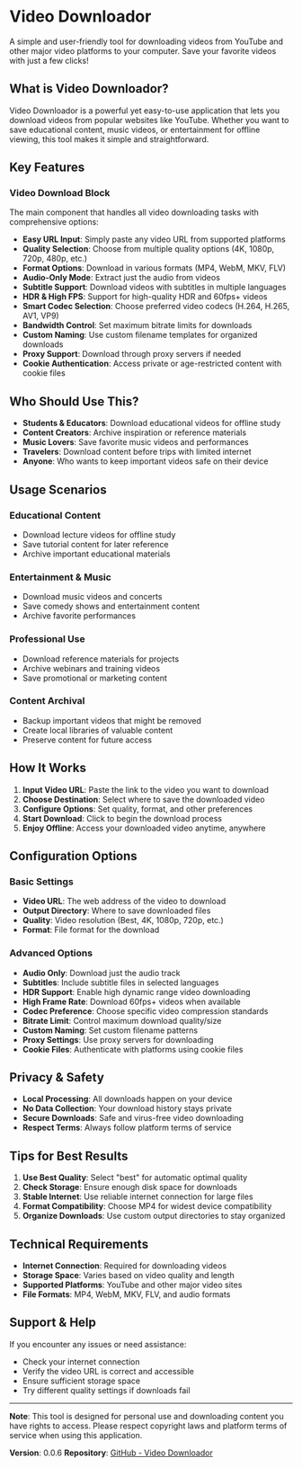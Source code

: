 # Video Downloador

A simple and user-friendly tool for downloading videos from YouTube and other major video platforms to your computer. Save your favorite videos with just a few clicks!

## What is Video Downloador?

Video Downloador is a powerful yet easy-to-use application that lets you download videos from popular websites like YouTube. Whether you want to save educational content, music videos, or entertainment for offline viewing, this tool makes it simple and straightforward.

## Key Features

### **Video Download Block**
The main component that handles all video downloading tasks with comprehensive options:

- **Easy URL Input**: Simply paste any video URL from supported platforms
- **Quality Selection**: Choose from multiple quality options (4K, 1080p, 720p, 480p, etc.)
- **Format Options**: Download in various formats (MP4, WebM, MKV, FLV)
- **Audio-Only Mode**: Extract just the audio from videos
- **Subtitle Support**: Download videos with subtitles in multiple languages
- **HDR & High FPS**: Support for high-quality HDR and 60fps+ videos
- **Smart Codec Selection**: Choose preferred video codecs (H.264, H.265, AV1, VP9)
- **Bandwidth Control**: Set maximum bitrate limits for downloads
- **Custom Naming**: Use custom filename templates for organized downloads
- **Proxy Support**: Download through proxy servers if needed
- **Cookie Authentication**: Access private or age-restricted content with cookie files

## Who Should Use This?

- **Students & Educators**: Download educational videos for offline study
- **Content Creators**: Archive inspiration or reference materials
- **Music Lovers**: Save favorite music videos and performances
- **Travelers**: Download content before trips with limited internet
- **Anyone**: Who wants to keep important videos safe on their device

## Usage Scenarios

### **Educational Content**
- Download lecture videos for offline study
- Save tutorial content for later reference
- Archive important educational materials

### **Entertainment & Music**
- Download music videos and concerts
- Save comedy shows and entertainment content
- Archive favorite performances

### **Professional Use**
- Download reference materials for projects
- Archive webinars and training videos
- Save promotional or marketing content

### **Content Archival**
- Backup important videos that might be removed
- Create local libraries of valuable content
- Preserve content for future access

## How It Works

1. **Input Video URL**: Paste the link to the video you want to download
2. **Choose Destination**: Select where to save the downloaded video
3. **Configure Options**: Set quality, format, and other preferences
4. **Start Download**: Click to begin the download process
5. **Enjoy Offline**: Access your downloaded video anytime, anywhere

## Configuration Options

### **Basic Settings**
- **Video URL**: The web address of the video to download
- **Output Directory**: Where to save downloaded files
- **Quality**: Video resolution (Best, 4K, 1080p, 720p, etc.)
- **Format**: File format for the download

### **Advanced Options**
- **Audio Only**: Download just the audio track
- **Subtitles**: Include subtitle files in selected languages
- **HDR Support**: Enable high dynamic range video downloading
- **High Frame Rate**: Download 60fps+ videos when available
- **Codec Preference**: Choose specific video compression standards
- **Bitrate Limit**: Control maximum download quality/size
- **Custom Naming**: Set custom filename patterns
- **Proxy Settings**: Use proxy servers for downloading
- **Cookie Files**: Authenticate with platforms using cookie files

## Privacy & Safety

- **Local Processing**: All downloads happen on your device
- **No Data Collection**: Your download history stays private
- **Secure Downloads**: Safe and virus-free video downloading
- **Respect Terms**: Always follow platform terms of service

## Tips for Best Results

1. **Use Best Quality**: Select "best" for automatic optimal quality
2. **Check Storage**: Ensure enough disk space for downloads
3. **Stable Internet**: Use reliable internet connection for large files
4. **Format Compatibility**: Choose MP4 for widest device compatibility
5. **Organize Downloads**: Use custom output directories to stay organized

## Technical Requirements

- **Internet Connection**: Required for downloading videos
- **Storage Space**: Varies based on video quality and length
- **Supported Platforms**: YouTube and other major video sites
- **File Formats**: MP4, WebM, MKV, FLV, and audio formats

## Support & Help

If you encounter any issues or need assistance:
- Check your internet connection
- Verify the video URL is correct and accessible
- Ensure sufficient storage space
- Try different quality settings if downloads fail

---

**Note**: This tool is designed for personal use and downloading content you have rights to access. Please respect copyright laws and platform terms of service when using this application.

**Version**: 0.0.6
**Repository**: [GitHub - Video Downloador](https://github.com/oomol-flows/video-downloador.git)